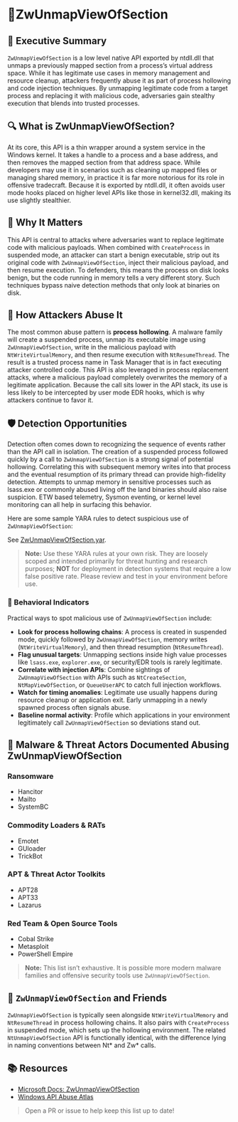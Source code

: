 # 📍ZwUnmapViewOfSection

## 🚀 Executive Summary
`ZwUnmapViewOfSection` is a low level native API exported by ntdll.dll that unmaps a previously mapped section from a process’s virtual address space. While it has legitimate use cases in memory management and resource cleanup, attackers frequently abuse it as part of process hollowing and code injection techniques. By unmapping legitimate code from a target process and replacing it with malicious code, adversaries gain stealthy execution that blends into trusted processes.

## 🔍 What is ZwUnmapViewOfSection?
At its core, this API is a thin wrapper around a system service in the Windows kernel. It takes a handle to a process and a base address, and then removes the mapped section from that address space. While developers may use it in scenarios such as cleaning up mapped files or managing shared memory, in practice it is far more notorious for its role in offensive tradecraft. Because it is exported by ntdll.dll, it often avoids user mode hooks placed on higher level APIs like those in kernel32.dll, making its use slightly stealthier.

## 🚩 Why It Matters
This API is central to attacks where adversaries want to replace legitimate code with malicious payloads. When combined with `CreateProcess` in suspended mode, an attacker can start a benign executable, strip out its original code with `ZwUnmapViewOfSection`, inject their malicious payload, and then resume execution. To defenders, this means the process on disk looks benign, but the code running in memory tells a very different story. Such techniques bypass naive detection methods that only look at binaries on disk.

## 🧬 How Attackers Abuse It
The most common abuse pattern is **process hollowing**. A malware family will create a suspended process, unmap its executable image using `ZwUnmapViewOfSection`, write in the malicious payload with `NtWriteVirtualMemory`, and then resume execution with `NtResumeThread`. The result is a trusted process name in Task Manager that is in fact executing attacker controlled code. This API is also leveraged in process replacement attacks, where a malicious payload completely overwrites the memory of a legitimate application. Because the call sits lower in the API stack, its use is less likely to be intercepted by user mode EDR hooks, which is why attackers continue to favor it.

## 🛡️ Detection Opportunities
Detection often comes down to recognizing the sequence of events rather than the API call in isolation. The creation of a suspended process followed quickly by a call to `ZwUnmapViewOfSection` is a strong signal of potential hollowing. Correlating this with subsequent memory writes into that process and the eventual resumption of its primary thread can provide high-fidelity detection. Attempts to unmap memory in sensitive processes such as lsass.exe or commonly abused living off the land binaries should also raise suspicion. ETW based telemetry, Sysmon eventing, or kernel level monitoring can all help in surfacing this behavior.

Here are some sample YARA rules to detect suspicious use of `ZwUnmapViewOfSection`:

See [ZwUnmapViewOfSection.yar](./ZwUnmapViewOfSection.yar).

> **Note:** Use these YARA rules at your own risk. They are loosely scoped and intended primarily for threat hunting and research purposes; **NOT** for deployment in detection systems that require a low false positive rate. Please review and test in your environment before use.

### 🐾 Behavioral Indicators
Practical ways to spot malicious use of `ZwUnmapViewOfSection` include:

 - **Look for process hollowing chains**: A process is created in suspended mode, quickly followed by `ZwUnmapViewOfSection`, memory writes (`NtWriteVirtualMemory`), and then thread resumption (`NtResumeThread`).
 - **Flag unusual targets**: Unmapping sections inside high value processes like `lsass.exe`, `explorer.exe`, or security/EDR tools is rarely legitimate.
 - **Correlate with injection APIs**: Combine sightings of `ZwUnmapViewOfSection` with APIs such as `NtCreateSection`, `NtMapViewOfSection`, or `QueueUserAPC` to catch full injection workflows.
 - **Watch for timing anomalies**: Legitimate use usually happens during resource cleanup or application exit. Early unmapping in a newly spawned process often signals abuse.
 - **Baseline normal activity**: Profile which applications in your environment legitimately call `ZwUnmapViewOfSection` so deviations stand out.

## 🦠 Malware & Threat Actors Documented Abusing ZwUnmapViewOfSection

### **Ransomware**
- Hancitor
- Mailto
- SystemBC

### **Commodity Loaders & RATs**
- Emotet
- GUloader
- TrickBot

### **APT & Threat Actor Toolkits**
- APT28
- APT33
- Lazarus

### **Red Team & Open Source Tools**
- Cobal Strike
- Metasploit
- PowerShell Empire

> **Note:** This list isn’t exhaustive. It is possible more modern malware families and offensive security tools use `ZwUnmapViewOfSection`.

## 🧵 `ZwUnmapViewOfSection` and Friends
`ZwUnmapViewOfSection` is typically seen alongside `NtWriteVirtualMemory` and `NtResumeThread` in process hollowing chains. It also pairs with `CreateProcess` in suspended mode, which sets up the hollowing environment. The related `NtUnmapViewOfSection` API is functionally identical, with the difference lying in naming conventions between Nt* and Zw* calls.

## 📚 Resources
- [Microsoft Docs: ZwUnmapViewOfSection](https://learn.microsoft.com/en-us/windows-hardware/drivers/ddi/wdm/nf-wdm-zwunmapviewofsection)
- [Windows API Abuse Atlas](https://github.com/danafaye/WindowsAPIAbuseAtlas)

> Open a PR or issue to help keep this list up to date!